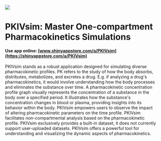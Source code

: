 ![](https://shiny-app-store3.s3.amazonaws.com/approvedapp/s256_luWUpAqPiKcDtWiGiEJgPLWGM1eO4PQs1XKAplqt_logo_278.jpg)



# PKIVsim: Master One-compartment Pharmacokinetics Simulations

#### Use app online: __[www.shinyappstore.com/a/PKIVsim](https://shinyappstore.com/a/PKIVsim)__

PKIVsim stands as a robust application designed for simulating diverse pharmacokinetic profiles. PK refers to the study of how the body absorbs, distributes, metabolizes, and excretes a drug. E.g. if analyzing a drug's pharmacokinetics, it would involve understanding how the body processes and eliminates the substance over time. A pharmacokinetic concentration profile graph visually represents the concentration of a substance in the body over a specified period. It illustrates how the substance's concentration changes in blood or plasma, providing insights into its behavior within the body. PKIVsim empowers users to observe the impact of altering pharmacokinetic parameters on the time profile. PKIVsim facilitates non-compartmental analysis based on the pharmacokinetic profile. PKIVsim exclusively provides a built-in dataset, it does not currently support user-uploaded datasets. PKIVsim offers a powerful tool for understanding and visualizing the dynamic aspects of pharmacokinetics.
